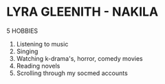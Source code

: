 # LYRA GLEENITH - NAKILA

5 HOBBIES
1. Listening to music
2. Singing
3. Watching k-drama's, horror, comedy movies
4. Reading novels
5. Scrolling through my socmed accounts 